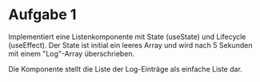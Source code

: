 # Aufgabe 1

Implementiert eine Listenkomponente mit State (useState) und Lifecycle (useEffect).
Der State ist initial ein leeres Array und wird nach 5 Sekunden mit einem "Log"-Array überschrieben.

Die Komponente stellt die Liste der Log-Einträge als einfache Liste dar.
